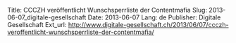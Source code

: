 Title: CCCZH veröffentlicht Wunschsperrliste der Contentmafia
Slug: 2013-06-07_digitale-gesellschaft
Date: 2013-06-07
Lang: de
Publisher: Digitale Gesellschaft
Ext_url: http://www.digitale-gesellschaft.ch/2013/06/07/ccczh-veroffentlicht-wunschsperrliste-der-contentmafia/